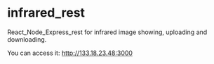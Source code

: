 # infrared_rest
React_Node_Express_rest for infrared image showing, uploading and downloading.

You can access it: http://133.18.23.48:3000
